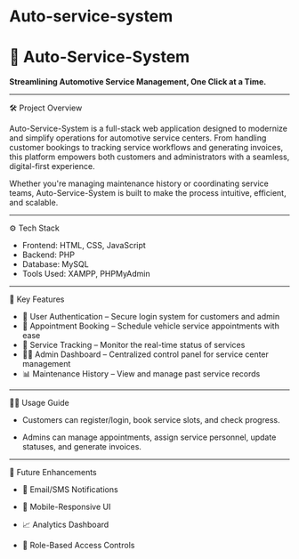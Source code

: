 # Auto-service-system
# 🚗 Auto-Service-System

**Streamlining Automotive Service Management, One Click at a Time.**

---

 🛠️ Project Overview

Auto-Service-System is a full-stack web application designed to modernize and simplify operations for automotive service centers. From handling customer bookings to tracking service workflows and generating invoices, this platform empowers both customers and administrators with a seamless, digital-first experience.

Whether you're managing maintenance history or coordinating service teams, Auto-Service-System is built to make the process intuitive, efficient, and scalable.

---

 ⚙️ Tech Stack

- Frontend: HTML, CSS, JavaScript  
- Backend: PHP  
- Database: MySQL  
- Tools Used: XAMPP, PHPMyAdmin

---

 🚀 Key Features

- 🔐 User Authentication – Secure login system for customers and admin
- 📅 Appointment Booking – Schedule vehicle service appointments with ease
- 🧾 Service Tracking – Monitor the real-time status of services
- 🧑‍💼 Admin Dashboard – Centralized control panel for service center management
- 📊 Maintenance History – View and manage past service records

---

👨‍💼 Usage Guide

 - Customers can register/login, book service slots, and check progress.

 - Admins can manage appointments, assign service personnel, update statuses, and generate invoices.

---

📌 Future Enhancements

- 🔔 Email/SMS Notifications

- 📱 Mobile-Responsive UI

- 📈 Analytics Dashboard

- 🔐 Role-Based Access Controls





 

